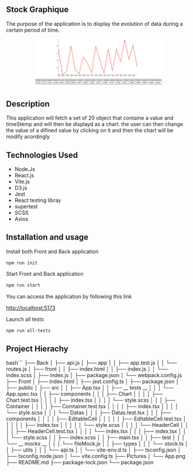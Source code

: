 ## Stock Graphique

The purpose of the application is to display the evolution of data during a certain period of time.

<p align="center">
  <img src="./Pictures/App.png" width="350" title="hover text">
</p>

## Description
This application will fetch a set of 20 object that containe a value and timeStemp and will then be displayd as 
a chart. the user can then change the value of a difined value by clicking on it and then the chart will be modify acordingly


## Technologies Used
- Node.Js
- React.js
- Vite.js
- D3.js
- Jest
- React testing libray
- supertest
- SCSS
- Axios


## Installation and usage

Install both Front and Back application

```
npm run init
```

Start Front and Back application

```bash
npm run start
```
You can access the application by following this link

<http://localhost:5173>

Launch all tests

```bash
npm run all-tests
```

## Project Hierachy

bash```
├── Back
│   ├── api.js
│   ├── app
│   │   ├── app.test.js
│   │   └── routes.js
│   ├── front
│   │   ├── index.html
│   │   ├── index.js
│   │   └── index.scss
│   ├── index.js
│   ├── package.json
│   └── webpack.config.js
├── Front
│   ├── index.html
│   ├── jest.config.ts
│   ├── package.json
│   ├── public
│   ├── src
│   │   ├── App.tsx
│   │   ├── __ tests __
│   │   │   └── App.spec.tsx
│   │   ├── components
│   │   │   ├── Chart
│   │   │   │   ├── Chart.test.tsx
│   │   │   │   ├── index.tsx
│   │   │   │   └── style.scss
│   │   │   ├── Container
│   │   │   │   ├── Comtainer.test.tsx
│   │   │   │   ├── index.tsx
│   │   │   │   └── style.scss
│   │   │   └── Datas
│   │   │       ├── Datas.test.tsx
│   │   │       ├── components
│   │   │       │   ├── EditableCell
│   │   │       │   │   ├── EditableCell.test.tsx
│   │   │       │   │   ├── index.tsx
│   │   │       │   │   └── style.scss
│   │   │       │   └── HeaderCell
│   │   │       │       ├── HeaderCell.test.tsx
│   │   │       │       └── index.tsx
│   │   │       ├── index.tsx
│   │   │       └── style.scss
│   │   ├── index.scss
│   │   ├── main.tsx
│   │   ├── test
│   │   │   └── __ mocks __
│   │   │       └── fileMock.js
│   │   ├── types
│   │   │   └── stock.ts
│   │   ├── utils
│   │   │   └── api.ts
│   │   └── vite-env.d.ts
│   ├── tsconfig.json
│   ├── tsconfig.node.json
│   └── vite.config.ts
├── Pictures
│   └── App.png
├── README.md
├── package-lock.json
└── package.json
```

